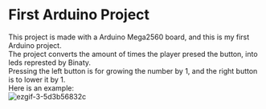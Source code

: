 # First Arduino Project
This project is made with a Arduino Mega2560 board, and this is my first Arduino project.  
The project converts the amount of times the player presed the button, into leds represted by Binaty.  
Pressing the left button is for growing the number by 1, and the right button is to lower it by 1.  
Here is an example:  
![ezgif-3-5d3b56832c](https://user-images.githubusercontent.com/64130496/147858520-499a44b4-e009-446d-8c29-94fef9969775.gif)
